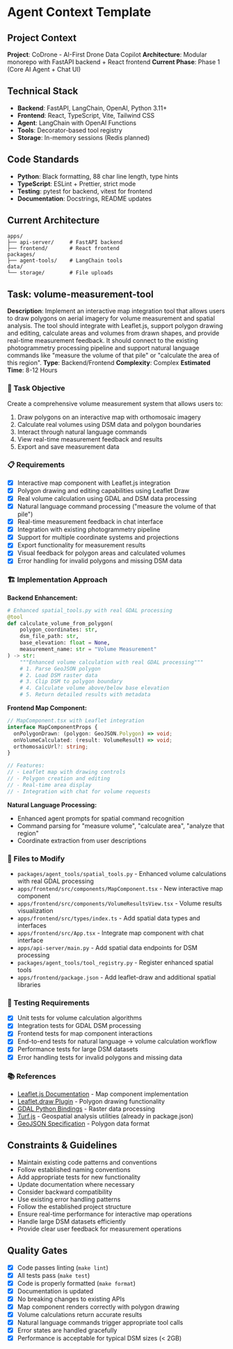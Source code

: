 # Agent Context Template

## Project Context

**Project**: CoDrone - AI-First Drone Data Copilot
**Architecture**: Modular monorepo with FastAPI backend + React frontend
**Current Phase**: Phase 1 (Core AI Agent + Chat UI)

## Technical Stack

- **Backend**: FastAPI, LangChain, OpenAI, Python 3.11+
- **Frontend**: React, TypeScript, Vite, Tailwind CSS
- **Agent**: LangChain with OpenAI Functions
- **Tools**: Decorator-based tool registry
- **Storage**: In-memory sessions (Redis planned)

## Code Standards

- **Python**: Black formatting, 88 char line length, type hints
- **TypeScript**: ESLint + Prettier, strict mode
- **Testing**: pytest for backend, vitest for frontend
- **Documentation**: Docstrings, README updates

## Current Architecture

```
apps/
├── api-server/     # FastAPI backend
├── frontend/       # React frontend
packages/
├── agent-tools/    # LangChain tools
data/
└── storage/        # File uploads
```

## Task: volume-measurement-tool

**Description**: Implement an interactive map integration tool that allows users to draw polygons on aerial imagery for volume measurement and spatial analysis. The tool should integrate with Leaflet.js, support polygon drawing and editing, calculate areas and volumes from drawn shapes, and provide real-time measurement feedback. It should connect to the existing photogrammetry processing pipeline and support natural language commands like "measure the volume of that pile" or "calculate the area of this region".
**Type**: Backend/Frontend
**Complexity**: Complex
**Estimated Time**: 8-12 Hours

### 🎯 Task Objective

Create a comprehensive volume measurement system that allows users to:
1. Draw polygons on an interactive map with orthomosaic imagery
2. Calculate real volumes using DSM data and polygon boundaries
3. Interact through natural language commands
4. View real-time measurement feedback and results
5. Export and save measurement data

### 📋 Requirements

- [x] Interactive map component with Leaflet.js integration
- [x] Polygon drawing and editing capabilities using Leaflet Draw
- [x] Real volume calculation using GDAL and DSM data processing
- [x] Natural language command processing ("measure the volume of that pile")
- [x] Real-time measurement feedback in chat interface
- [x] Integration with existing photogrammetry pipeline
- [x] Support for multiple coordinate systems and projections
- [x] Export functionality for measurement results
- [x] Visual feedback for polygon areas and calculated volumes
- [x] Error handling for invalid polygons and missing DSM data

### 🏗️ Implementation Approach

**Backend Enhancement:**
```python
# Enhanced spatial_tools.py with real GDAL processing
@tool
def calculate_volume_from_polygon(
    polygon_coordinates: str,
    dsm_file_path: str,
    base_elevation: float = None,
    measurement_name: str = "Volume Measurement"
) -> str:
    """Enhanced volume calculation with real GDAL processing"""
    # 1. Parse GeoJSON polygon
    # 2. Load DSM raster data
    # 3. Clip DSM to polygon boundary
    # 4. Calculate volume above/below base elevation
    # 5. Return detailed results with metadata
```

**Frontend Map Component:**
```typescript
// MapComponent.tsx with Leaflet integration
interface MapComponentProps {
  onPolygonDrawn: (polygon: GeoJSON.Polygon) => void;
  onVolumeCalculated: (result: VolumeResult) => void;
  orthomosaicUrl?: string;
}

// Features:
// - Leaflet map with drawing controls
// - Polygon creation and editing
// - Real-time area display
// - Integration with chat for volume requests
```

**Natural Language Processing:**
- Enhanced agent prompts for spatial command recognition
- Command parsing for "measure volume", "calculate area", "analyze that region"
- Coordinate extraction from user descriptions

### 🔧 Files to Modify

- `packages/agent_tools/spatial_tools.py` - Enhanced volume calculations with real GDAL processing
- `apps/frontend/src/components/MapComponent.tsx` - New interactive map component
- `apps/frontend/src/components/VolumeResultsView.tsx` - Volume results visualization
- `apps/frontend/src/types/index.ts` - Add spatial data types and interfaces
- `apps/frontend/src/App.tsx` - Integrate map component with chat interface
- `apps/api-server/main.py` - Add spatial data endpoints for DSM processing
- `packages/agent_tools/tool_registry.py` - Register enhanced spatial tools
- `apps/frontend/package.json` - Add leaflet-draw and additional spatial libraries

### 🧪 Testing Requirements

- [x] Unit tests for volume calculation algorithms
- [x] Integration tests for GDAL DSM processing
- [x] Frontend tests for map component interactions
- [x] End-to-end tests for natural language → volume calculation workflow
- [x] Performance tests for large DSM datasets
- [x] Error handling tests for invalid polygons and missing data

### 📚 References

- [Leaflet.js Documentation](https://leafletjs.com/reference.html) - Map component implementation
- [Leaflet.draw Plugin](https://github.com/Leaflet/Leaflet.draw) - Polygon drawing functionality
- [GDAL Python Bindings](https://gdal.org/python/) - Raster data processing
- [Turf.js](https://turfjs.org/) - Geospatial analysis utilities (already in package.json)
- [GeoJSON Specification](https://tools.ietf.org/html/rfc7946) - Polygon data format

## Constraints & Guidelines

- Maintain existing code patterns and conventions
- Follow established naming conventions
- Add appropriate tests for new functionality
- Update documentation where necessary
- Consider backward compatibility
- Use existing error handling patterns
- Follow the established project structure
- Ensure real-time performance for interactive map operations
- Handle large DSM datasets efficiently
- Provide clear user feedback for measurement operations

## Quality Gates

- [x] Code passes linting (`make lint`)
- [x] All tests pass (`make test`)
- [x] Code is properly formatted (`make format`)
- [x] Documentation is updated
- [x] No breaking changes to existing APIs
- [x] Map component renders correctly with polygon drawing
- [x] Volume calculations return accurate results
- [x] Natural language commands trigger appropriate tool calls
- [x] Error states are handled gracefully
- [x] Performance is acceptable for typical DSM sizes (< 2GB)
